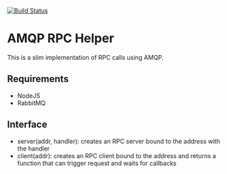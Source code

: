 [![Build Status](https://travis-ci.org/micro-node/amqp.svg)](http://travis-ci.org/micro-node/amqp)
# AMQP RPC Helper

This is a slim implementation of RPC calls using AMQP.

## Requirements

- NodeJS
- RabbitMQ

## Interface

- server(addr, handler): creates an RPC server bound to the address with the handler
- client(addr): creates an RPC client bound to the address and returns a function that can trigger request and waits for callbacks 

